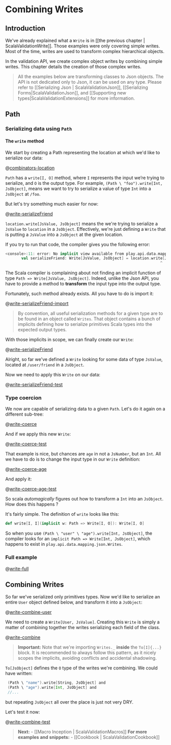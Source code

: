 # Combining Writes

## Introduction

We've already explained what a `Write` is in [[the previous chapter | ScalaValidationWrite]]. Those examples were only covering simple writes. Most of the time, writes are used to transform complex hierarchical objects.

In the validation API, we create complex object writes by combining simple writes. This chapter details the creation of those complex writes.

> All the examples below are transforming classes to Json objects. The API is not dedicated only to Json, it can be used on any type. Please refer to [[Serializing Json | ScalaValidationJson]], [[Serializing Forms|ScalaValidationJson]], and [[Supporting new types|ScalaValidationExtensions]] for more information.

## Path

### Serializing data using `Path`

#### The `write` method

We start by creating a Path representing the location at which we'd like to serialize our data:

@[combinators-location](code/ScalaValidationWriteCombinators.scala)

`Path` has a `write[I, O]` method, where `I` represents the input we’re trying to serialize, and `O` is the output type. For example, `(Path \ "foo").write[Int, JsObject]`, means we want to try to serialize a value of type `Int` into a `JsObject` at `/foo`.

But let's try something much easier for now:

@[write-serializeFriend](code/ScalaValidationWriteCombinators.scala)

`location.write[JsValue, JsObject]` means the we're trying to serialize a `JsValue` to `location` in a `JsObject`. Effectively, we're just defining a `Write` that is putting a `JsValue` into a `JsObject` at the given location.

If you try to run that code, the compiler gives you the following error:

```scala
<console>:11: error: No implicit view available from play.api.data.mapping.Path => play.api.data.mapping.Write[play.api.libs.json.JsValue,play.api.libs.json.JsObject].
       val serializeFriend: Write[JsValue, JsObject] = location.write[JsValue, JsObject]
                                                                    ^
```

The Scala compiler is complaining about not finding an implicit function of type `Path => Write[JsValue, JsObject]`. Indeed, unlike the Json API, you have to provide a method to **transform** the input type into the output type.

Fortunately, such method already exists. All you have to do is import it:

@[write-serializeFriend-import](code/ScalaValidationWriteCombinators.scala)

> By convention, all useful serialization methods for a given type are to be found in an object called `Writes`. That object contains a bunch of implicits defining how to serialize primitives Scala types into the expected output types.

With those implicits in scope, we can finally create our `Write`:

@[write-serializeFriend](code/ScalaValidationWriteCombinators.scala)

Alright, so far we've defined a `Write` looking for some data of type `JsValue`, located at `/user/friend` in a `JsObject`.

Now we need to apply this `Write` on our data:

@[write-serializeFriend-test](code/ScalaValidationWriteCombinators.scala)

### Type coercion

We now are capable of serializing data to a given `Path`. Let's do it again on a different sub-tree:

@[write-coerce](code/ScalaValidationWriteCombinators.scala)

And if we apply this new `Write`:

@[write-coerce-test](code/ScalaValidationWriteCombinators.scala)

That example is nice, but chances are `age` in not a `JsNumber`, but an `Int`.
All we have to do is to change the input type in our `Write` definition:

@[write-coerce-age](code/ScalaValidationWriteCombinators.scala)

And apply it:

@[write-coerce-age-test](code/ScalaValidationWriteCombinators.scala)

So scala *automagically* figures out how to transform a `Int` into an `JsObject`. How does this happens ?

It's fairly simple. The definition of `write` looks like this:

```scala
def write[I, I](implicit w: Path => Write[I, O]): Write[I, O]
```

So when you use `(Path \ "user" \ "age").write[Int, JsObject]`, the compiler looks for an `implicit Path => Write[Int, JsObject]`, which happens to exist in `play.api.data.mapping.json.Writes`.

### Full example

@[write-full](code/ScalaValidationWriteCombinators.scala)

## Combining Writes

So far we've serialized only primitives types.
Now we'd like to serialize an entire `User` object defined below, and transform it into a `JsObject`:

@[write-combine-user](code/ScalaValidationWriteCombinators.scala)

We need to create a `Write[User, JsValue]`. Creating this `Write` is simply a matter of combining together the writes serializing each field of the class.

@[write-combine](code/ScalaValidationWriteCombinators.scala)


> **Important:** Note that we're importing `Writes._` **inside** the `To[I]{...}` block.
It is recommended to always follow this pattern, as it nicely scopes the implicits, avoiding conflicts and accidental shadowing.

`To[JsObject]` defines the `O` type of the writes we're combining. We could have written:

```scala
 (Path \ "name").write[String, JsObject] and
 (Path \ "age").write[Int, JsObject] and
 //...
```

but repeating `JsObject` all over the place is just not very DRY.

Let's test it now:

@[write-combine-test](code/ScalaValidationWriteCombinators.scala)

> **Next:** - [[Macro Inception | ScalaValidationMacros]]
> **For more examples and snippets:** - [[Cookbook | ScalaValidationCookbook]]
